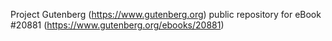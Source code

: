 Project Gutenberg (https://www.gutenberg.org) public repository for eBook #20881 (https://www.gutenberg.org/ebooks/20881)
